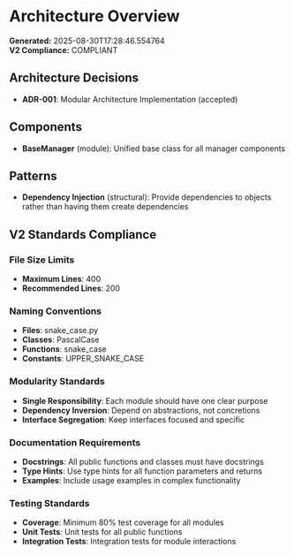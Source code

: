 # Architecture Overview

**Generated:** 2025-08-30T17:28:46.554764  
**V2 Compliance:** COMPLIANT  

## Architecture Decisions

- **ADR-001**: Modular Architecture Implementation (accepted)

## Components

- **BaseManager** (module): Unified base class for all manager components

## Patterns

- **Dependency Injection** (structural): Provide dependencies to objects rather than having them create dependencies

## V2 Standards Compliance

### File Size Limits
- **Maximum Lines**: 400
- **Recommended Lines**: 200

### Naming Conventions
- **Files**: snake_case.py
- **Classes**: PascalCase
- **Functions**: snake_case
- **Constants**: UPPER_SNAKE_CASE

### Modularity Standards
- **Single Responsibility**: Each module should have one clear purpose
- **Dependency Inversion**: Depend on abstractions, not concretions
- **Interface Segregation**: Keep interfaces focused and specific

### Documentation Requirements
- **Docstrings**: All public functions and classes must have docstrings
- **Type Hints**: Use type hints for all function parameters and returns
- **Examples**: Include usage examples in complex functionality

### Testing Standards
- **Coverage**: Minimum 80% test coverage for all modules
- **Unit Tests**: Unit tests for all public functions
- **Integration Tests**: Integration tests for module interactions

